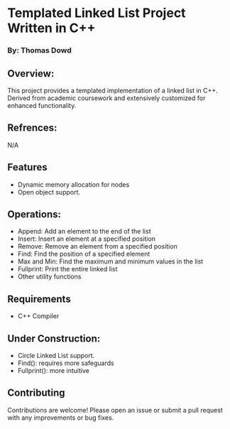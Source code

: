 # Templated Linked List Project Written in C++
### By: Thomas Dowd

## Overview:
This project provides a templated implementation of a linked list in C++. Derived from academic coursework and extensively customized for enhanced functionality.

## Refrences: 
N/A

## Features
- Dynamic memory allocation for nodes
- Open object support. 
## Operations:
- Append: Add an element to the end of the list
- Insert: Insert an element at a specified position
- Remove: Remove an element from a specified position
- Find: Find the position of a specified element
- Max and Min: Find the maximum and minimum values in the list
- Fullprint: Print the entire linked list
- Other utility functions
## Requirements
- C++ Compiler

## Under Construction:
- Circle Linked List support.
- Find(): requires more safeguards
- Fullprint(): more intuitive

## Contributing
Contributions are welcome! Please open an issue or submit a pull request with any improvements or bug fixes.